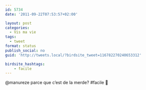 ```yaml
---
id: 5734
date: '2011-09-22T07:53:57+02:00'

layout: post
categories:
  - Vis ma vie
tags:
  - tweet
format: status
publish_social: no
guid: 'http://tweets.local/?birdsite_tweet=116782270240653312'

birdsite_hashtags:
    - facile
---
```


@manureze parce que c’est de la merde? #facile 🙂